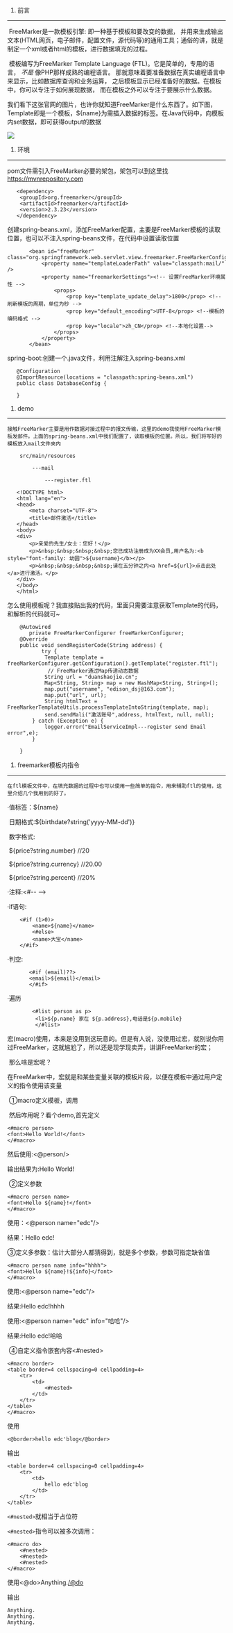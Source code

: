 1. 前言

------

​	FreeMarker是一款模板引擎: 即一种基于模板和要改变的数据， 并用来生成输出文本(HTML网页，电子邮件，配置文件，源代码等)的通用工具；通俗的讲，就是制定一个xml或者html的模板，进行数据填充的过程。

<!--more-->

​	模板编写为FreeMarker Template Language (FTL)。它是简单的，专用的语言， *不是* 像PHP那样成熟的编程语言。 那就意味着要准备数据在真实编程语言中来显示，比如数据库查询和业务运算， 之后模板显示已经准备好的数据。在模板中，你可以专注于如何展现数据， 而在模板之外可以专注于要展示什么数据。

​		我们看下这张官网的图片，也许你就知道FreeMarker是什么东西了。如下图，Template即是一个模板，${name}为需插入数据的标签。在Java代码中，向模板内set数据，即可获得output的数据

![](http://www.kerneler.com/freemarker2.3.23/figures/overview.png)

1. 环境

------

   pom文件需引入FreeMarker必要的架包，架包可以到这里找<https://mvnrepository.com>

```
   <dependency>
   	<groupId>org.freemarker</groupId>
   	<artifactId>freemarker</artifactId>
   	<version>2.3.23</version>
   </dependency>
```

   创建spring-beans.xml，添加FreeMarker配置，主要是FreeMarker模板的读取位置，也可以不注入spring-beans文件，在代码中设置读取位置

```
       <bean id="freeMarker" class="org.springframework.web.servlet.view.freemarker.FreeMarkerConfigurer">  
           <property name="templateLoaderPath" value="classpath:mail/" /> 
           <property name="freemarkerSettings"><!-- 设置FreeMarker环境属性 -->  
               <props>  
                   <prop key="template_update_delay">1800</prop> <!--刷新模板的周期，单位为秒 -->  
                   <prop key="default_encoding">UTF-8</prop> <!--模板的编码格式 -->  
                   <prop key="locale">zh_CN</prop> <!--本地化设置-->  
               </props>  
           </property>  
       </bean>
```

   spring-boot:创建一个.java文件，利用注解注入spring-beans.xml

```
   @Configuration
   @ImportResource(locations = "classpath:spring-beans.xml")
   public class DatabaseConfig {

   }
```

1. demo

------

   	接触FreeMarker主要是用作数据对接过程中的报文传输，这里的demo我使用FreeMarker模板发邮件。上面的spring-beans.xml中我们配置了，读取模板的位置。所以，我们将写好的模板放入mail文件夹内

```
   	src/main/resources

   		---mail

   			---register.ftl
```

```
   <!DOCTYPE html>
   <html lang="en">
   <head>
       <meta charset="UTF-8">
       <title>邮件激活</title>
   </head>
   <body>
   <div>
       <p>亲爱的先生/女士：您好！</p>
       <p>&nbsp;&nbsp;&nbsp;&nbsp;您已成功注册成为XX会员,用户名为:<b style="font-family: 幼圆">${username}</b></p>
       <p>&nbsp;&nbsp;&nbsp;&nbsp;请在五分钟之内<a href=${url}>点击此处</a>进行激活。</p>
   </div>
   </body>
   </html>
```

   ​	怎么使用模板呢？我直接贴出我的代码，里面只需要注意获取Template的代码，和解析的代码就可~

```
   	@Autowired
       private FreeMarkerConfigurer freeMarkerConfigurer;
   	@Override
   	public void sendRegisterCode(String address) {
           try {
   			Template template = freeMarkerConfigurer.getConfiguration().getTemplate("register.ftl");
   			 // FreeMarker通过Map传递动态数据
   			String url = "duanshaojie.cn";
   	        Map<String, String> map = new HashMap<String, String>();   
   	        map.put("username", "edison_dsj@163.com"); 
   	        map.put("url", url); 
   	        String htmlText = FreeMarkerTemplateUtils.processTemplateIntoString(template, map); 
   	        send.sendMali("激活账号",address, htmlText, null, null);
   		} catch (Exception e) {
   			logger.error("EmailServiceImpl---register send Email error",e);
   		}    
           
   	}
```

1. freemarker模板内指令

------

   	在ftl模板文件中，在填充数据的过程中也可以使用一些简单的指令，用来辅助ftl的使用，这里介绍几个我用到的好了。

   ·值标签：${name}

​	日期格式:${birthdate?string('yyyy-MM-dd')}

​	数字格式:

​		${price?string.number} //20

​		${price?string.currency} //20.00

​		${price?string.percent} //20%

   ·注释:<#-- -->

   ·if语句:

```
   	<#if (1>0)>
   		<name>${name}</name>
   		<#else>
   		<name>大宝</name>	
   	</#if>
```

   ·判空:

```
       <#if (email)??>
       <email>${email}</email>
       </#if>
```

 ·遍历

```
		<#list person as p>
         <li>${p.name} 家在 ${p.address},电话是${p.mobile} 
         </#list>
```

宏(macro)使用，本来是没用到这玩意的。但是有人说，没使用过宏，就别说你用过FreeMarker，这就尴尬了，所以还是现学现卖弄，讲讲FreeMarker的宏；

​	那么啥是宏呢？

​	在FreeMarker中，宏就是和某些变量关联的模板片段，以便在模板中通过用户定义的指令使用该变量

​	①macro定义模板，调用

​	然后咋用呢？看个demo,首先定义

```
<#macro person> 
<font>Hello World!</font> 
</#macro>
```

然后使用:<@person/>

输出结果为:<font>Hello World!</font> 

​	②定义参数

```
<#macro person name> 
<font>Hello ${name}!</font> 
</#macro>
```

使用：<@person name="edc"/>

结果：<font>Hello edc!</font> 

​	③定义多参数：估计大部分人都猜得到，就是多个参数，参数可指定缺省值

```
<#macro person name info="hhhh"> 
<font>Hello ${name}!${info}</font> 
</#macro>
```

使用:<@person name="edc"/> 

结果:<font>Hello edc!hhhh</font> 

使用:<@person name="edc" info="哈哈"/>

结果:<font>Hello edc!哈哈</font>

​	④自定义指令嵌套内容<#nested> 

```
<#macro border>
<table border=4 cellspacing=0 cellpadding=4>
    <tr>
        <td>
            <#nested>
        </td>
    </tr>
</table>
</#macro>
```

使用

```
<@border>hello edc'blog</@border>
```

输出

```
<table border=4 cellspacing=0 cellpadding=4>
    <tr>
        <td>
            hello edc'blog
        </td>
    </tr>
</table>
```

`<#nested>`就相当于占位符

`<#nested>`指令可以被多次调用：

```
<#macro do>
    <#nested>
    <#nested>
    <#nested>
</#macro>
```

使用<@do>Anything.</@do>

输出

```
Anything.
Anything.
Anything.
```

